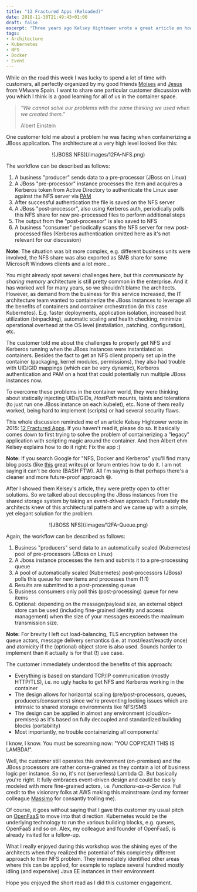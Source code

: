 ```yaml
---
title: "12 Fractured Apps (Reloaded)"
date: 2018-11-30T21:49:43+01:00
draft: false
excerpt: "Three years ago Kelsey Hightower wrote a great article on how to refactor your applications correctly when going \"cloud-native\". A customer visit this week put me back in time, as the challenge was to containerize JBoss instances synchronizing via NFS..."
tags:
- Architecture
- Kubernetes
- NFS
- Docker
- Event
---
```


While on the road this week I was lucky to spend a lot of time with customers, all perfectly organized by my good friends [Moises](https://twitter.com/mnavarro_mnm) and [Jesus](https://twitter.com/vJeFe) from VMware Spain. I want to share one particular customer discussion with you which I think is a good learning for all of us in the container space.

> *“We cannot solve our problems with the same thinking we used when we created them.”*
>
> Albert Einstein

One customer told me about a problem he was facing when containerizing a JBoss application. The architecture at a very high level looked like this:

<center>![JBOSS NFS](/images/12FA-NFS.png)</center>

The workflow can be described as follows:

1. A business "producer" sends data to a pre-processor (JBoss on Linux)
2. A JBoss "pre-processor" instance processes the item and acquires a Kerberos token from Active Directory to authenticate the Linux user against the NFS server via [PAM](http://www.linux-pam.org/index.html)
3. After successful authentication the file is saved on the NFS server  
4. A JBoss "post-processor", also using Kerberos auth, periodically polls this NFS share for new pre-processed files to perform additional steps
5. The output from the "post-processor" is also saved to NFS
6. A business "consumer" periodically scans the NFS server for new post-processed files (Kerberos authentication omitted here as it's not relevant for our discussion)

**Note:** The situation was bit more complex, e.g. different business units were involved, the NFS share was also exported as SMB share for some Microsoft Windows clients and a lot more...

You might already spot several challenges here, but this *communicate by sharing memory* architecture is still pretty common in the enterprise. And it has worked well for many years, so we shouldn't blame the architects. However, as demand from the business for this service increased, the IT architecture team wanted to containerize the JBoss instances to leverage all the benefits of containers and container orchestration (in this case Kubernetes). E.g. faster deployments, application isolation, increased host utilization (binpacking), automatic scaling and health checking, minimize operational overhead at the OS level (installation, patching, configuration), etc.

The customer told me about the challenges to properly get NFS and Kerberos running when the JBoss instances were instantiated as containers. Besides the fact to get an NFS client properly set up in the container (packaging, kernel modules, permissions), they also had trouble with UID/GID mappings (which can be very dynamic), Kerberos authentication and PAM on a host that could potentially run multiple JBoss instances now. 

To overcome these problems in the container world, they were thinking about statically injecting UIDs/GIDs, *HostPath* mounts, taints and tolerations (to just run one JBoss instance on each kubelet), etc. None of them really worked, being hard to implement (scripts) or had several security flaws. 

This whole discussion reminded me of an article Kelsey Hightower wrote in 2015: [12 Fractured Apps](https://medium.com/@kelseyhightower/12-fractured-apps-1080c73d481c). If you haven't read it, please do so. It basically comes down to first trying to solve the problem of containerizing a "legacy" application with scripting magic around the container. And then Albert ehm Kelsey explains how to do it right: Fix the app :)

**Note:** If you search Google for "NFS, Docker and Kerberos" you'll find many blog posts (like [this](https://whyistheinternetbroken.wordpress.com/2018/08/16/securing-nfs-mounts-in-a-docker-container/) great writeup) or forum entries how to do it. I am not saying it can't be done (BASH FTW). All I'm saying is that perhaps there's a cleaner and more future-proof approach 😄.

After I showed them Kelsey's article, they were pretty open to other solutions. So we talked about decoupling the JBoss instances from the shared storage system by taking an *event-driven* approach. Fortunately the architects knew of this architectural pattern and we came up with a simple, yet elegant solution for the problem.

<center>![JBOSS NFS](/images/12FA-Queue.png)</center>

Again, the workflow can be described as follows:

1. Business "producers" send data to an automatically scaled (Kubernetes) pool of pre-processors (JBoss on Linux)
2. A Jboss instance processes the item and submits it to a pre-processing queue
3. A pool of automatically scaled (Kubernetes) post-processors (JBoss) polls this queue for new items and processes them (1:1)
4. Results are submitted to a post-processing queue
5. Business consumers only poll this (post-processing) queue for new items
6. Optional: depending on the message/payload size, an external object store can be used (including fine-grained identity and access management) when the size of your messages exceeds the maximum transmission size.

**Note:** For brevity I left out load-balancing, TLS encryption between the queue actors, message delivery semantics (i.e. at most/least/exactly once) and atomicity if the (optional) object store is also used. Sounds harder to implement than it actually is for that (!) use case.

The customer immediately understood the benefits of this approach:

- Everything is based on standard TCP/IP communication (mostly HTTP/TLS), i.e. no ugly hacks to get NFS and Kerberos working in the container
- The design allows for horizontal scaling (pre/post-processors, queues, producers/consumers) since we're preventing locking issues which are intrinsic to shared storage environments like NFS/SMB
- The design can be applied in almost any environment (cloud/on-premises) as it's based on fully decoupled and standardized building blocks (portability)
- Most importantly, no trouble containerizing all components!

I know, I know. You must be screaming now: "YOU COPYCAT! THIS IS LAMBDA!". 

Well, the customer still operates this environment (on-premises) and the JBoss processors are rather corse-grained as they contain a lot of business logic per instance. So no, it's not (serverless) Lambda 😉. But basically you're right. It fully embraces event-driven design and could be easily modeled with more fine-grained actors, i.e. *Functions-as-a-Service*. Full credit to the visionary folks at AWS making this mainstream (and my former colleague [Massimo](https://twitter.com/mreferre) for consantly trolling me).

Of course, it goes without saying that I gave this customer my usual pitch on 
[OpenFaaS](https://docs.openfaas.com/) to move into that direction. Kubernetes would be the underlying technology to run the various building blocks, e.g. queues, OpenFaaS and so on. Alex, my colleague and founder of OpenFaaS, is already invited for a follow-up.

What I really enjoyed during this workshop was the shining eyes of the architects when they realized the potential of this completely different approach to their NFS problem. They immediately identified other areas where this can be applied, for example to replace several hundred mostly idling (and expensive) Java EE instances in their environment.

Hope you enjoyed the short read as I did this customer engagement.